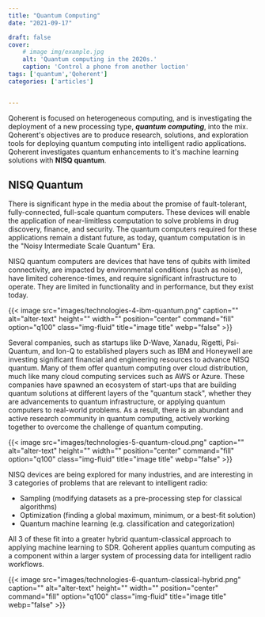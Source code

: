 ```yaml
---
title: "Quantum Computing"
date: "2021-09-17"

draft: false
cover:
    # image img/example.jpg
    alt: 'Quantum computing in the 2020s.'
    caption: 'Control a phone from another loction'
tags: ['quantum','Qoherent']
categories: ['articles']


---
```


Qoherent is focused on heterogeneous computing, and is investigating the deployment of a new processing type, _**quantum computing**_, into the mix. Qoherent's objectives are to produce research, solutions, and exploration tools for deploying quantum computing into intelligent radio applications. Qoherent investigates quantum enhancements to it's machine learning solutions with **NISQ quantum**.

## NISQ Quantum

There is significant hype in the media about the promise of fault-tolerant, fully-connected, full-scale quantum computers. These devices will enable the application of near-limitless computation to solve problems in drug discovery, finance, and security. The quantum computers required for these applications remain a distant future, as today, quantum computation is in the "Noisy Intermediate Scale Quantum" Era.

NISQ quantum computers are devices that have tens of qubits with limited connectivity, are impacted by environmental conditions (such as noise), have limited coherence-times, and require significant infrastructure to operate. They are limited in functionality and in performance, but they exist today.

{{< image src="images/technologies-4-ibm-quantum.png" caption="" alt="alter-text" height="" width="" position="center" command="fill" option="q100" class="img-fluid" title="image title"  webp="false" >}}


Several companies, such as startups like D-Wave, Xanadu, Rigetti, Psi-Quantum, and Ion-Q to established players such as IBM and Honeywell are investing significant financial and engineering resources to advance NISQ quantum. Many of them offer quantum computing over cloud distribution, much like many cloud computing services such as AWS or Azure. These companies have spawned an ecosystem of start-ups that are building quantum solutions at different layers of the "quantum stack", whether they are advancements to quantum infrastructure, or applying quantum computers to real-world problems. As a result, there is an abundant and active research community in quantum computing, actively working together to overcome the challenge of quantum computing.


{{< image src="images/technologies-5-quantum-cloud.png" caption="" alt="alter-text" height="" width="" position="center" command="fill" option="q100" class="img-fluid" title="image title"  webp="false" >}}

NISQ devices are being explored for many industries, and are interesting in 3 categories of problems that are relevant to intelligent radio:

- Sampling (modifying datasets as a pre-processing step for classical algorithms)
- Optimization (finding a global maximum, minimum, or a best-fit solution)
- Quantum machine learning (e.g. classification and categorization)

All 3 of these fit into a greater hybrid quantum-classical approach to applying machine learning to SDR. Qoherent applies quantum computing as a component within a larger system of processing data for intelligent radio workflows.

{{< image src="images/technologies-6-quantum-classical-hybrid.png" caption="" alt="alter-text" height="" width="" position="center" command="fill" option="q100" class="img-fluid" title="image title"  webp="false" >}}
